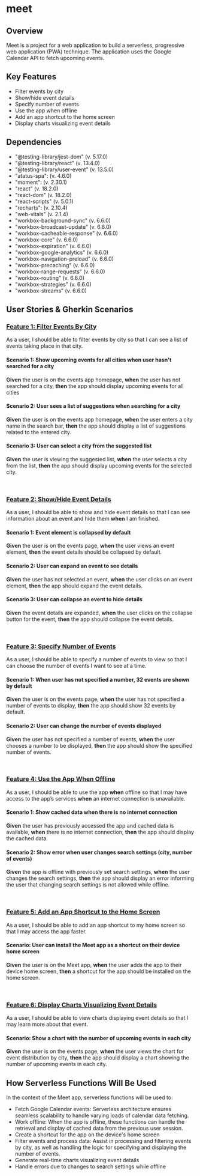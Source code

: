 # meet

## Overview
Meet is a project for a web application to build a serverless, progressive web application (PWA) technique. The application uses the Google Calendar API to fetch upcoming events.

## Key Features
* Filter events by city
* Show/hide event details
* Specify number of events
* Use the app when offline
* Add an app shortcut to the home screen
* Display charts visualizing event details

## Dependencies
* "@testing-library/jest-dom" (v. 5.17.0)
* "@testing-library/react" (v. 13.4.0)
* "@testing-library/user-event" (v. 13.5.0)
* "atatus-spa": (v. 4.6.0)
* "moment": (v. 2.30.1)
* "react" (v. 18.2.0)
* "react-dom" (v. 18.2.0)
* "react-scripts" (v. 5.0.1)
* "recharts": (v. 2.10.4)
* "web-vitals" (v. 2.1.4)
* "workbox-background-sync" (v. 6.6.0)
* "workbox-broadcast-update" (v. 6.6.0)
* "workbox-cacheable-response" (v. 6.6.0)
* "workbox-core" (v. 6.6.0)
* "workbox-expiration" (v. 6.6.0)
* "workbox-google-analytics" (v. 6.6.0)
* "workbox-navigation-preload" (v. 6.6.0)
* "workbox-precaching" (v. 6.6.0)
* "workbox-range-requests" (v. 6.6.0)
* "workbox-routing" (v. 6.6.0)
* "workbox-strategies" (v. 6.6.0)
* "workbox-streams" (v. 6.6.0)


## User Stories & Gherkin Scenarios
### <ins>Feature 1: Filter Events By City</ins>
As a user, I should be able to filter events by city so that I can see a list of events taking place in that city.
#### Scenario 1:  Show upcoming events for all cities when user hasn't searched for a city
**Given** the user is on the events app homepage, **when** the user has not searched for a city,
**then** the app should display upcoming events for all cities
#### Scenario 2: User sees a list of suggestions when searching for a city
**Given** the user is on the events app homepage, **when** the user enters a city name in the search bar, **then** the app should display a list of suggestions related to the entered city.
#### Scenario 3: User can select a city from the suggested list
**Given** the user is viewing the suggested list, **when** the user selects a city from the list, **then** the app should display upcoming events for the selected city.

<br />

### <ins>Feature 2: Show/Hide Event Details</ins>
As a user, I should be able to show and hide event details so that I can see information about an event and hide them **when** I am finished.
#### Scenario 1: Event element is collapsed by default
**Given** the user is on the events page, **when** the user views an event element, **then** the event details should be collapsed by default.
#### Scenario 2: User can expand an event to see details
**Given** the user has not selected an event, **when** the user clicks on an event element, **then** the app should expand the event details.
#### Scenario 3: User can collapse an event to hide details
**Given** the event details are expanded, **when** the user clicks on the collapse button for the event, **then** the app should collapse the event details.

<br />

### <ins>Feature 3: Specify Number of Events</ins>
As a user, I should be able to specify a number of events to view so that I can choose the number of events I want to see at a time.
#### Scenario 1: When user has not specified a number, 32 events are shown by default
**Given** the user is on the events page, **when** the user has not specified a number of events to display, **then** the app should show 32 events by default.
#### Scenario 2: User can change the number of events displayed
**Given** the user has not specified a number of events, **when** the user chooses a number to be displayed, **then** the app should show the specified number of events.

<br />

### <ins>Feature 4: Use the App **When** Offline</ins>
As a user, I should be able to use the app **when** offline so that I may have access to the app’s services **when** an internet connection is unavailable.
#### Scenario 1: Show cached data when there is no internet connection
**Given** the user has previously accessed the app and cached data is available, **when** there is no internet connection, **then** the app should display the cached data.
#### Scenario 2: Show error when user changes search settings (city, number of events)
**Given** the app is offline with previously set search settings, **when** the user changes the search settings, **then** the app should display an error informing the user that changing search settings is not allowed while offline.

<br />

### <ins>Feature 5: Add an App Shortcut to the Home Screen</ins>
As a user, I should be able to add an app shortcut to my home screen so that I may access the app faster.
#### Scenario: User can install the Meet app as a shortcut on their device home screen
**Given** the user is on the Meet app, **when** the user adds the app to their device home screen, **then** a shortcut for the app should be installed on the home screen.

<br />

### <ins>Feature 6: Display Charts Visualizing Event Details</ins>
As a user, I should be able to view charts displaying event details so that I may learn more about that event.
#### Scenario: Show a chart with the number of upcoming events in each city
**Given** the user is on the events page, **when** the user views the chart for event distribution by city, **then** the app should display a chart showing the number of upcoming events in each city.

## How Serverless Functions Will Be Used
In the context of the Meet app, serverless functions will be used to:
* Fetch Google Calendar events: Serverless architecture ensures seamless scalability to handle varying loads of calendar data fetching.
* Work offline: When the app is offline, these functions can handle the retrieval and display of cached data from the previous user session.
* Create a shortcut for the app on the device's home screen
* Filter events and process data: Assist in processing and filtering events by city, as well as handling the logic for specifying and displaying the number of events.
* Generate real-time charts visualizing event details
* Handle errors due to changes to search settings while offline
